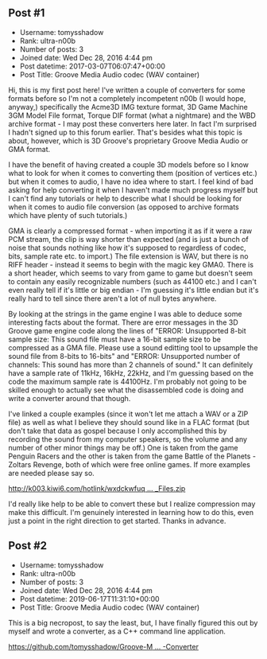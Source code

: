 ## Post #1
- Username: tomysshadow
- Rank: ultra-n00b
- Number of posts: 3
- Joined date: Wed Dec 28, 2016 4:44 pm
- Post datetime: 2017-03-07T06:07:47+00:00
- Post Title: Groove Media Audio codec (WAV container)

Hi, this is my first post here! I've written a couple of converters for some formats before so I'm not a completely incompetent n00b (I would hope, anyway,) specifically the Acme3D IMG texture format, 3D Game Machine 3GM Model File format, Torque DIF format (what a nightmare) and the WBD archive format - I may post these converters here later. In fact I'm surprised I hadn't signed up to this forum earlier. That's besides what this topic is about, however, which is 3D Groove's proprietary Groove Media Audio or GMA format.

I have the benefit of having created a couple 3D models before so I know what to look for when it comes to converting them (position of vertices etc.) but when it comes to audio, I have no idea where to start. I feel kind of bad asking for help converting it when I haven't made much progress myself but I can't find any tutorials or help to describe what I should be looking for when it comes to audio file conversion (as opposed to archive formats which have plenty of such tutorials.)

GMA is clearly a compressed format - when importing it as if it were a raw PCM stream, the clip is way shorter than expected (and is just a bunch of noise that sounds nothing like how it's supposed to regardless of codec, bits, sample rate etc. to import.) The file extension is WAV, but there is no RIFF header - instead it seems to begin with the magic key GMA0. There is a short header, which seems to vary from game to game but doesn't seem to contain any easily recognizable numbers (such as 44100 etc.) and I can't even really tell if it's little or big endian - I'm guessing it's little endian but it's really hard to tell since there aren't a lot of null bytes anywhere.

By looking at the strings in the game engine I was able to deduce some interesting facts about the format. There are error messages in the 3D Groove game engine code along the lines of "ERROR: Unsupported 8-bit sample size: This sound file must have a 16-bit sample size to be compressed as a GMA file. Please use a sound editting tool to upsample the sound file from 8-bits to 16-bits" and "ERROR: Unsupported number of channels: This sound has more than 2 channels of sound." It can definitely have a sample rate of 11kHz, 16kHz, 22kHz, and I'm guessing based on the code the maximum sample rate is 44100Hz. I'm probably not going to be skilled enough to actually see what the disassembled code is doing and write a converter around that though.

I've linked a couple examples (since it won't let me attach a WAV or a ZIP file) as well as what I believe they should sound like in a FLAC format (but don't take that data as gospel because I only accomplished this by recording the sound from my computer speakers, so the volume and any number of other minor things may be off.) One is taken from the game Penguin Racers and the other is taken from the game Battle of the Planets - Zoltars Revenge, both of which were free online games. If more examples are needed please say so.

[http://k003.kiwi6.com/hotlink/wxdckwfuq ... _Files.zip](http://k003.kiwi6.com/hotlink/wxdckwfuqf/GMA_Audio_Files.zip)

I'd really like help to be able to convert these but I realize compression may make this difficult. I'm genuinely interested in learning how to do this, even just a point in the right direction to get started. Thanks in advance.
## Post #2
- Username: tomysshadow
- Rank: ultra-n00b
- Number of posts: 3
- Joined date: Wed Dec 28, 2016 4:44 pm
- Post datetime: 2019-06-17T11:31:10+00:00
- Post Title: Groove Media Audio codec (WAV container)

This is a big necropost, to say the least, but, I have finally figured this out by myself and wrote a converter, as a C++ command line application.

[https://github.com/tomysshadow/Groove-M ... -Converter](https://github.com/tomysshadow/Groove-Media-Audio-Converter)
